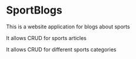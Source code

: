 # SportBlogs
This is a website application for blogs about sports

It allows CRUD for sports articles 

It allows CRUD for different sports categories
